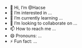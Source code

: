 - 👋 Hi, I’m @Hacse
- 👀 I’m interested in ...
- 🌱 I’m currently learning ...
- 💞️ I’m looking to collaborate on ...
- 📫 How to reach me ...
- 😄 Pronouns: ...
- ⚡ Fun fact: ...

<!---
Hacse/Hacse is a ✨ special ✨ repository because its `README.md` (this file) appears on your GitHub profile.
You can click the Preview link to take a look at your changes.
--->
